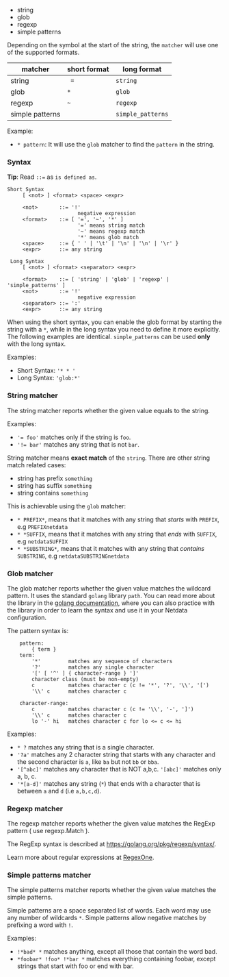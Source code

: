

  * string
  * glob
  * regexp
  * simple patterns

Depending on the symbol at the start of the string, the `matcher` will use one of the supported formats. 

matcher | short format | long format
 ------ | ------------ | ----------
 string | ` =` | `string`
 glob | `*` | `glob`
 regexp | `~` | `regexp`
 simple patterns | | `simple_patterns`

Example:
 - `* pattern`: It will use the `glob` matcher to find the `pattern` in the string.
 

### Syntax

**Tip**: Read `::=` as `is defined as`.
```
Short Syntax
     [ <not> ] <format> <space> <expr>
     
     <not>       ::= '!'
                       negative expression
     <format>    ::= [ '=', '~', '*' ]
                       '=' means string match
                       '~' means regexp match
                       '*' means glob match
     <space>     ::= { ' ' | '\t' | '\n' | '\n' | '\r' }
     <expr>      ::= any string

 Long Syntax
     [ <not> ] <format> <separator> <expr>
     
     <format>    ::= [ 'string' | 'glob' | 'regexp' | 'simple_patterns' ]
     <not>       ::= '!'
                       negative expression
     <separator> ::= ':'
     <expr>      ::= any string
```

When using the short syntax, you can enable the glob format by starting the string with a `*`, while in the long syntax you need to define it more explicitly. The following examples are identical. `simple_patterns` can be used **only** with the long syntax.

Examples:
 - Short Syntax: `'* * '`
 - Long Syntax: `'glob:*'`

### String matcher
The string matcher reports whether the given value equals to the string.

Examples: 
 - `'= foo'` matches only if the string is `foo`.
 - `'!= bar'` matches any string that is not `bar`.

String matcher means **exact match** of the `string`. There are other string match related cases:

 - string has prefix `something`
 - string has suffix `something`
 - string contains `something`

This is achievable using the `glob` matcher:

 - `* PREFIX*`, means that it matches with any string that *starts* with `PREFIX`, e.g `PREFIXnetdata`
 - `* *SUFFIX`, means that it matches with any string that *ends* with `SUFFIX`, e.g `netdataSUFFIX`
 - `* *SUBSTRING*`, means that it matches with any string that *contains* `SUBSTRING`, e.g `netdataSUBSTRINGnetdata`

### Glob matcher

The glob matcher reports whether the given value matches the wildcard pattern. It uses the standard `golang` library `path`. You can read more about the library in the [golang documentation](https://golang.org/pkg/path/#Match), where you can also practice with the library in order to learn the syntax and use it in your Netdata configuration.

The pattern syntax is:
```
    pattern:
        { term }
    term:
        '*'         matches any sequence of characters
        '?'         matches any single character
        '[' [ '^' ] { character-range } ']'
        character class (must be non-empty)
        c           matches character c (c != '*', '?', '\\', '[')
        '\\' c      matches character c

    character-range:
        c           matches character c (c != '\\', '-', ']')
        '\\' c      matches character c
        lo '-' hi   matches character c for lo <= c <= hi
```
Examples:  
 - `* ?` matches any string that is a single character. 
 - `'?a'` matches any 2 character string that starts with any character and the second character is `a`, like `ba` but not `bb` or `bba`. 
 - `'[^abc]'` matches any character that is NOT a,b,c. `'[abc]'` matches only a, b, c.
 - `'*[a-d]'` matches any string (`*`) that ends with a character that is between `a` and `d` (i.e `a,b,c,d`).


      
### Regexp matcher
The regexp matcher reports whether the given value matches the RegExp pattern ( use regexp.Match ).

The RegExp syntax is described at https://golang.org/pkg/regexp/syntax/.

Learn more about regular expressions at [RegexOne](https://regexone.com/).

### Simple patterns matcher
The simple patterns matcher reports whether the given value matches the simple patterns.

Simple patterns are a space separated list of words. Each word may use any number of wildcards `*`. Simple patterns allow negative matches by prefixing a word with `!`.

Examples:
  - `!*bad* *` matches anything, except all those that contain the word bad.
  - `*foobar* !foo* !*bar *` matches everything containing foobar, except strings that start with foo or end with bar.




